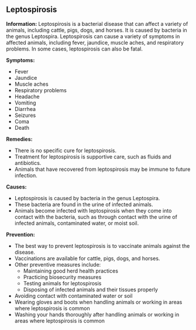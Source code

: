 ## Leptospirosis

**Information:** Leptospirosis is a bacterial disease that can affect a variety of animals, including cattle, pigs, dogs, and horses. It is caused by bacteria in the genus Leptospira. Leptospirosis can cause a variety of symptoms in affected animals, including fever, jaundice, muscle aches, and respiratory problems. In some cases, leptospirosis can also be fatal.

**Symptoms:**

* Fever
* Jaundice
* Muscle aches
* Respiratory problems
* Headache
* Vomiting
* Diarrhea
* Seizures
* Coma
* Death

**Remedies:**

* There is no specific cure for leptospirosis.
* Treatment for leptospirosis is supportive care, such as fluids and antibiotics.
* Animals that have recovered from leptospirosis may be immune to future infection.

**Causes:**

* Leptospirosis is caused by bacteria in the genus Leptospira.
* These bacteria are found in the urine of infected animals.
* Animals become infected with leptospirosis when they come into contact with the bacteria, such as through contact with the urine of infected animals, contaminated water, or moist soil.

**Prevention:**

* The best way to prevent leptospirosis is to vaccinate animals against the disease.
* Vaccinations are available for cattle, pigs, dogs, and horses.
* Other preventive measures include:
    * Maintaining good herd health practices
    * Practicing biosecurity measures
    * Testing animals for leptospirosis
    * Disposing of infected animals and their tissues properly
* Avoiding contact with contaminated water or soil
* Wearing gloves and boots when handling animals or working in areas where leptospirosis is common
* Washing your hands thoroughly after handling animals or working in areas where leptospirosis is common
